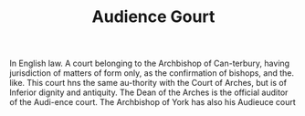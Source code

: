 ---
title: Audience Gourt
letter: A
permalink: "/definitions/bld-audience-gourt.html"
body: In English law. A court belonging to the Archbishop of Can-terbury, having jurisdiction
  of matters of form only, as the confirmation of bishops, and the. like. This court
  hns the same au-thority with the Court of Arches, but is of lnferior dignity and
  antiquity. The Dean of the Arches is the official auditor of the Audi-ence court.
  The Archbishop of York has also his Audieuce court
published_at: '2018-07-07'
source: Black's Law Dictionary 2nd Ed (1910)
layout: post
---